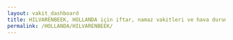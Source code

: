 ```yaml
---
layout: vakit_dashboard
title: HILVARENBEEK, HOLLANDA için iftar, namaz vakitleri ve hava durumu - ilçe/eyalet seç
permalink: /HOLLANDA/HILVARENBEEK/
---
```


<script type="text/javascript">
  var GLOBAL_COUNTRY = 'HOLLANDA';
  var GLOBAL_CITY = 'HILVARENBEEK';
  var GLOBAL_STATE = '';
  var lat = 72;
  var lon = 21;
</script>
